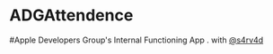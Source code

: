 # ADGAttendence
#Apple Developers Group's Internal Functioning App .   with [@s4rv4d](https://github.com/s4rv4d)
